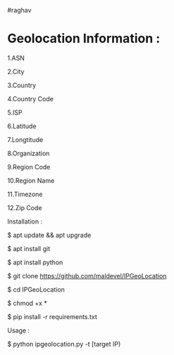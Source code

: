 #raghav

# Geolocation Information :

1.ASN

2.City

3.Country

4.Country Code

5.ISP

6.Latitude

7.Longtitude

8.Organization

9.Region Code

10.Region Name

11.Timezone

12.Zip Code

Installation :

$ apt update && apt upgrade

$ apt install git 

$ apt install python

$ git clone https://github.com/maldevel/IPGeoLocation

$ cd IPGeoLocation

$ chmod +x *

$ pip install -r requirements.txt

Usage :

$ python ipgeolocation.py -t [target IP)
